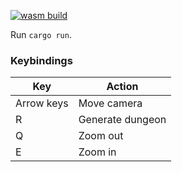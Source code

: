 [![wasm build](https://github.com/caengen/dungeonmaker/actions/workflows/rust.yml/badge.svg)](https://github.com/caengen/dungeonmaker/actions/workflows/rust.yml)

Run `cargo run`.

### Keybindings

| Key        | Action           |
| ---------- | ---------------- |
| Arrow keys | Move camera      |
| R          | Generate dungeon |
| Q          | Zoom out         |
| E          | Zoom in          |
